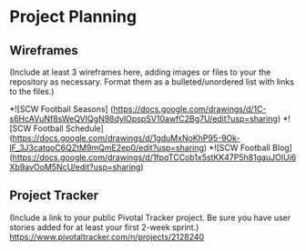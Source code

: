 # Project Planning

## Wireframes

(Include at least 3 wireframes here, adding images or files to your the repository as necessary. Format them as a bulleted/unordered list with links to the files.)


*![SCW Football Seasons]
(https://docs.google.com/drawings/d/1C-s6HcAVuNf8sWeQVIQgN98dyIOpspSV10awfC2Bg7U/edit?usp=sharing)
*![SCW Football Schedule]
(https://docs.google.com/drawings/d/1gduMxNoKhP95-9Ok-lF_3J3catqoC6QZtM9mQmE2ep0/edit?usp=sharing)
*![SCW Football Blog]
(https://docs.google.com/drawings/d/1fpqTCCob1x5stKK47P5h81gauJOIUi6Xb9avOoM5NcU/edit?usp=sharing)


## Project Tracker

(Include a link to your public Pivotal Tracker project. Be sure you have user stories added for at least your first 2-week sprint.)
https://www.pivotaltracker.com/n/projects/2128240